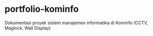 # portfolio-kominfo
Dokumentasi proyek sistem manajemen informatika di Kominfo (CCTV, Maglock, Wall Display)
